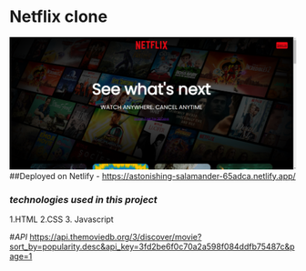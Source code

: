 # Netflix clone
![alt text](https://github.com/madhurjyasarma/Newtflix/blob/master/newtflix.png?raw=true)
##Deployed on Netlify - 
 https://astonishing-salamander-65adca.netlify.app/


### *technologies used in this project*
1.HTML
2.CSS
3. Javascript

#*API*
https://api.themoviedb.org/3/discover/movie?sort_by=popularity.desc&api_key=3fd2be6f0c70a2a598f084ddfb75487c&page=1
